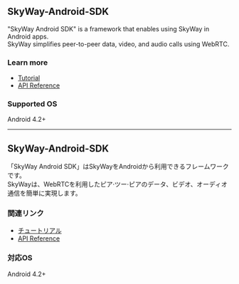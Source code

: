 ## SkyWay-Android-SDK

"SkyWay Android SDK" is a framework that enables using SkyWay in Android apps.<br>
SkyWay simplifies peer-to-peer data, video, and audio calls using WebRTC.

### Learn more
* [Tutorial](https://github.com/skyway/android-sdk-tutorial)
* [API Reference](https://github.com/skyway/skyway.github.io/android-reference)

### Supported OS
Android 4.2+

---
## SkyWay-Android-SDK

「SkyWay Android SDK」はSkyWayをAndroidから利用できるフレームワークです。<br>
SkyWayは、WebRTCを利用したピア·ツー·ピアのデータ、ビデオ、オーディオ通信を簡単に実現します。

### 関連リンク
* [チュートリアル](https://github.com/skyway/android-sdk-tutorial)
* [API Reference](https://github.com/skyway/skyway.github.io/android-reference)

### 対応OS
Android 4.2+



